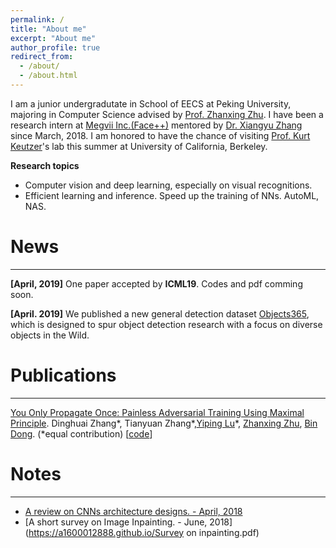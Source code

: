 ```yaml
---
permalink: /
title: "About me"
excerpt: "About me"
author_profile: true
redirect_from: 
  - /about/
  - /about.html
---
```


I am a junior undergradutate in School of EECS at Peking University, majoring in Computer Science advised by [Prof. Zhanxing Zhu](https://sites.google.com/view/zhanxingzhu/). I have been a research intern at [Megvii Inc.(Face++)](https://megvii.com)    mentored by [Dr. Xiangyu Zhang](https://scholar.google.com/citations?user=yuB-cfoAAAAJ&hl=zh-CN) since March, 2018.  I am honored to have the chance of visiting [Prof. Kurt Keutzer](https://people.eecs.berkeley.edu/~keutzer/)'s lab this summer at University of California, Berkeley.


**Research topics**
* Computer vision and deep learning, especially on visual recognitions.
* Efficient learning and inference. Speed up the training of NNs.  AutoML, NAS.


# News
----
**[April, 2019]** One paper accepted by **ICML19**. Codes and pdf comming soon.

**[April. 2019]** We published a new general detection dataset [Objects365](http://www.objects365.org/overview.html), which is designed to spur object detection research with a focus on diverse objects in the Wild.

# Publications
----
[You Only Propagate Once: Painless Adversarial Training Using Maximal Principle](https://arxiv.org/abs/1905.00877). 
Dinghuai Zhang\*, Tianyuan Zhang\*,[Yiping Lu](https://web.stanford.edu/~yplu/)\*, [Zhanxing Zhu](https://sites.google.com/view/zhanxingzhu/home), [Bin Dong](http://bicmr.pku.edu.cn/~dongbin). (*equal contribution) [[code](https://github.com/a1600012888/YOPO-You-Only-Propagate-Once)]



# Notes
----
* [A review on CNNs architecture designs. - April, 2018](https://a1600012888.github.io/Recent-advances-in-CNNs.pdf)
* [A short survey on Image Inpainting. - June, 2018](https://a1600012888.github.io/Survey on inpainting.pdf)
